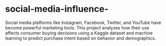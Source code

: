 # social-media-influence-
Social media platforms like Instagram, Facebook, Twitter, and YouTube have become powerful marketing tools. This project analyzes how their use affects consumer buying decisions using a Kaggle dataset and machine learning to predict purchase intent based on behavior and demographics.

